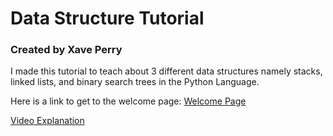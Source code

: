 # Data Structure Tutorial
### Created by Xave Perry

I made this tutorial to teach about 3 different data structures namely stacks, linked lists, and binary search trees in the Python Language.

Here is a link to get to the welcome page: [Welcome Page](welcome.md)

[Video Explanation](https://youtu.be/vr6Mc3Q9nUI)
